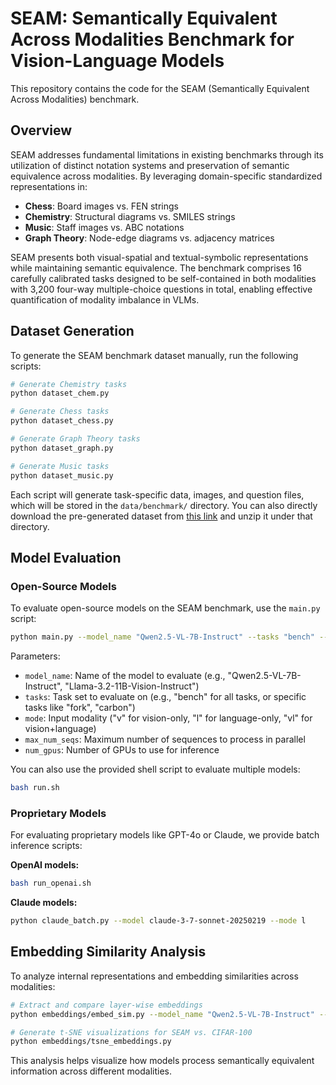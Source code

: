 # SEAM: Semantically Equivalent Across Modalities Benchmark for Vision-Language Models

This repository contains the code for the SEAM (Semantically Equivalent Across Modalities) benchmark.

## Overview

SEAM addresses fundamental limitations in existing benchmarks through its utilization of distinct notation systems and preservation of semantic equivalence across modalities. By leveraging domain-specific standardized representations in:

- **Chess**: Board images vs. FEN strings
- **Chemistry**: Structural diagrams vs. SMILES strings
- **Music**: Staff images vs. ABC notations
- **Graph Theory**: Node-edge diagrams vs. adjacency matrices

SEAM presents both visual-spatial and textual-symbolic representations while maintaining semantic equivalence. The benchmark comprises 16 carefully calibrated tasks designed to be self-contained in both modalities with 3,200 four-way multiple-choice questions in total, enabling effective quantification of modality imbalance in VLMs.

## Dataset Generation

To generate the SEAM benchmark dataset manually, run the following scripts:

```bash
# Generate Chemistry tasks
python dataset_chem.py

# Generate Chess tasks
python dataset_chess.py

# Generate Graph Theory tasks
python dataset_graph.py

# Generate Music tasks
python dataset_music.py
```

Each script will generate task-specific data, images, and question files, which will be stored in the `data/benchmark/` directory. You can also directly download the pre-generated dataset from [this link](https://drive.google.com/drive/folders/12vruRWA56Sl4joIDH7uXF8QRmUcUoKwn?usp=sharing) and unzip it under that directory.

## Model Evaluation

### Open-Source Models

To evaluate open-source models on the SEAM benchmark, use the `main.py` script:

```bash
python main.py --model_name "Qwen2.5-VL-7B-Instruct" --tasks "bench" --mode "v" --max_num_seqs 64 --num_gpus 4
```

Parameters:
- `model_name`: Name of the model to evaluate (e.g., "Qwen2.5-VL-7B-Instruct", "Llama-3.2-11B-Vision-Instruct")
- `tasks`: Task set to evaluate on (e.g., "bench" for all tasks, or specific tasks like "fork", "carbon")
- `mode`: Input modality ("v" for vision-only, "l" for language-only, "vl" for vision+language)
- `max_num_seqs`: Maximum number of sequences to process in parallel
- `num_gpus`: Number of GPUs to use for inference

You can also use the provided shell script to evaluate multiple models:

```bash
bash run.sh
```

### Proprietary Models

For evaluating proprietary models like GPT-4o or Claude, we provide batch inference scripts:

**OpenAI models:**

```bash
bash run_openai.sh
```

**Claude models:**

```bash
python claude_batch.py --model claude-3-7-sonnet-20250219 --mode l
```

## Embedding Similarity Analysis

To analyze internal representations and embedding similarities across modalities:

```bash
# Extract and compare layer-wise embeddings
python embeddings/embed_sim.py --model_name "Qwen2.5-VL-7B-Instruct" --tasks "fork legal puzzle eval"

# Generate t-SNE visualizations for SEAM vs. CIFAR-100
python embeddings/tsne_embeddings.py
```

This analysis helps visualize how models process semantically equivalent information across different modalities.

<!-- ## Citation

If you use this benchmark in your research, please cite:

```
@inproceedings{seam2024,
  title={SEAM: Semantically Equivalent Across Modalities Benchmark for Vision-Language Models},
  author={...},
  booktitle={...},
  year={2025}
}
``` -->

<!-- ## License -->